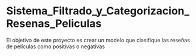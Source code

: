 # Sistema_Filtrado_y_Categorizacion_Resenas_Peliculas
El objetivo de este proyecto es crear un modelo que clasifique las reseñas de películas como positivas o negativas
